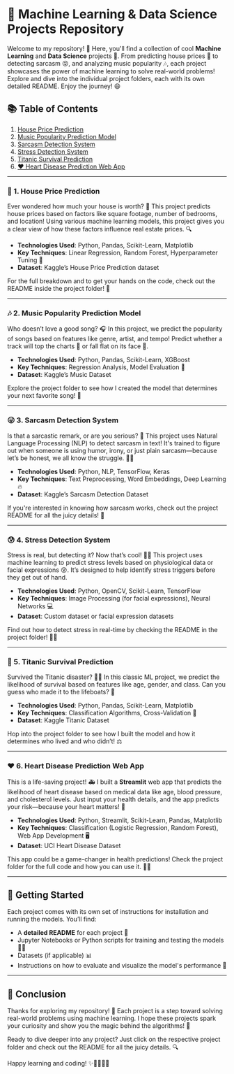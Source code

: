 # 🚀 Machine Learning & Data Science Projects Repository

Welcome to my repository! 🎉 Here, you'll find a collection of cool **Machine Learning** and **Data Science** projects 🎨. From predicting house prices 🏡 to detecting sarcasm 😜, and analyzing music popularity 🎶, each project showcases the power of machine learning to solve real-world problems! Explore and dive into the individual project folders, each with its own detailed README. Enjoy the journey! 😄

## 📚 Table of Contents
1. [House Price Prediction](#house-price-prediction)
2. [Music Popularity Prediction Model](#music-popularity-prediction-model)
3. [Sarcasm Detection System](#sarcasm-detection-system)
4. [Stress Detection System](#stress-detection-system)
5. [Titanic Survival Prediction](#titanic-survival-prediction)
6. [❤️ Heart Disease Prediction Web App](#heart-disease-prediction-web-app)

---

### 🏡 1. **House Price Prediction**
Ever wondered how much your house is worth? 💸 This project predicts house prices based on factors like square footage, number of bedrooms, and location! Using various machine learning models, this project gives you a clear view of how these factors influence real estate prices. 🔍 

- **Technologies Used**: Python, Pandas, Scikit-Learn, Matplotlib
- **Key Techniques**: Linear Regression, Random Forest, Hyperparameter Tuning 🔧
- **Dataset**: Kaggle’s House Price Prediction dataset

For the full breakdown and to get your hands on the code, check out the README inside the project folder! 📄

---

### 🎶 2. **Music Popularity Prediction Model**
Who doesn’t love a good song? 🎧 In this project, we predict the popularity of songs based on features like genre, artist, and tempo! Predict whether a track will top the charts 🎤 or fall flat on its face 😬. 

- **Technologies Used**: Python, Pandas, Scikit-Learn, XGBoost
- **Key Techniques**: Regression Analysis, Model Evaluation 🧠
- **Dataset**: Kaggle’s Music Dataset

Explore the project folder to see how I created the model that determines your next favorite song! 🎵

---

### 😜 3. **Sarcasm Detection System**
Is that a sarcastic remark, or are you serious? 🤨 This project uses Natural Language Processing (NLP) to detect sarcasm in text! It's trained to figure out when someone is using humor, irony, or just plain sarcasm—because let’s be honest, we all know the struggle. 🤦‍♂️

- **Technologies Used**: Python, NLP, TensorFlow, Keras
- **Key Techniques**: Text Preprocessing, Word Embeddings, Deep Learning 🔥
- **Dataset**: Kaggle’s Sarcasm Detection Dataset

If you're interested in knowing how sarcasm works, check out the project README for all the juicy details! 💬

---

### 😰 4. **Stress Detection System**
Stress is real, but detecting it? Now that’s cool! 💆‍♂️ This project uses machine learning to predict stress levels based on physiological data or facial expressions 😵. It’s designed to help identify stress triggers before they get out of hand. 

- **Technologies Used**: Python, OpenCV, Scikit-Learn, TensorFlow
- **Key Techniques**: Image Processing (for facial expressions), Neural Networks 💻
- **Dataset**: Custom dataset or facial expression datasets

Find out how to detect stress in real-time by checking the README in the project folder! 🧘‍♀️

---

### 🚢 5. **Titanic Survival Prediction**
Survived the Titanic disaster? 🚢💔 In this classic ML project, we predict the likelihood of survival based on features like age, gender, and class. Can you guess who made it to the lifeboats? 🛶

- **Technologies Used**: Python, Pandas, Scikit-Learn, Matplotlib
- **Key Techniques**: Classification Algorithms, Cross-Validation 📝
- **Dataset**: Kaggle Titanic Dataset

Hop into the project folder to see how I built the model and how it determines who lived and who didn’t! ⚖️

---

### ❤️ 6. **Heart Disease Prediction Web App**
This is a life-saving project! 🚑 I built a **Streamlit** web app that predicts the likelihood of heart disease based on medical data like age, blood pressure, and cholesterol levels. Just input your health details, and the app predicts your risk—because your heart matters! 💖

- **Technologies Used**: Python, Streamlit, Scikit-Learn, Pandas, Matplotlib
- **Key Techniques**: Classification (Logistic Regression, Random Forest), Web App Development 🖥️
- **Dataset**: UCI Heart Disease Dataset

This app could be a game-changer in health predictions! Check the project folder for the full code and how you can use it. 👩‍⚕️

---

## 🚀 Getting Started
Each project comes with its own set of instructions for installation and running the models. You’ll find:
- A **detailed README** for each project 📖
- Jupyter Notebooks or Python scripts for training and testing the models 🧑‍💻
- Datasets (if applicable) 📊
- Instructions on how to evaluate and visualize the model's performance 👀

---

## 🎉 Conclusion
Thanks for exploring my repository! 🎉 Each project is a step toward solving real-world problems using machine learning. I hope these projects spark your curiosity and show you the magic behind the algorithms! 🔮 

Ready to dive deeper into any project? Just click on the respective project folder and check out the README for all the juicy details. 🔍

Happy learning and coding! ✨👨‍💻👩‍💻
